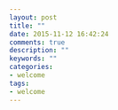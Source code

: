 ```yaml
---
layout: post
title: ""
date: 2015-11-12 16:42:24
comments: true
description: ""
keywords: ""
categories:
- welcome
tags:
- welcome
---
```


